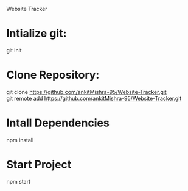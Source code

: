 Website Tracker

# Intialize git:

git init

# Clone Repository:

git clone https://github.com/ankitMishra-95/Website-Tracker.git <br>
git remote add https://github.com/ankitMishra-95/Website-Tracker.git

# Intall Dependencies

npm install

# Start Project

npm start
